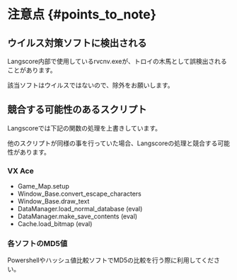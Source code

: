 # 注意点 {#points_to_note}

## ウイルス対策ソフトに検出される

Langscore内部で使用しているrvcnv.exeが、トロイの木馬として誤検出されることがあります。

該当ソフトはウイルスではないので、除外をお願いします。


## 競合する可能性のあるスクリプト

Langscoreでは下記の関数の処理を上書きしています。

他のスクリプトが同様の事を行っていた場合、Langscoreの処理と競合する可能性があります。

### VX Ace

* Game_Map.setup
* Window_Base.convert_escape_characters
* Window_Base.draw_text
* DataManager.load_normal_database (eval)
* DataManager.make_save_contents (eval)
* Cache.load_bitmap (eval)



### 各ソフトのMD5値

Powershellやハッシュ値比較ソフトでMD5の比較を行う際に利用してください。

